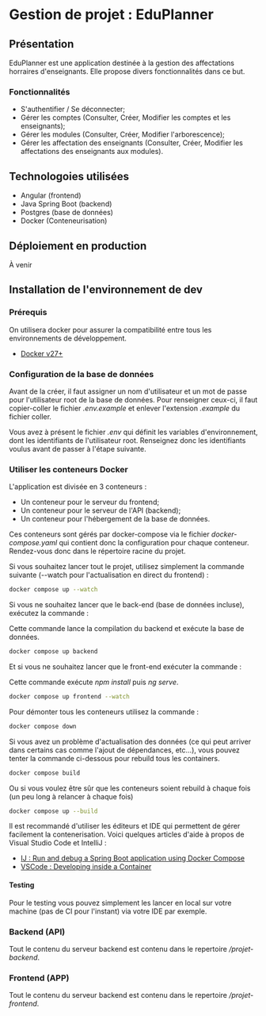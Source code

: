 # Gestion de projet : EduPlanner

## Présentation

EduPlanner est une application destinée à la gestion des affectations horraires d'enseignants. Elle propose divers fonctionnalités dans ce but.

### Fonctionnalités 

- S'authentifier / Se déconnecter;
- Gérer les comptes (Consulter, Créer, Modifier les comptes et les enseignants);
- Gérer les modules (Consulter, Créer, Modifier l'arborescence);
- Gérer les affectation des enseignants (Consulter, Créer, Modifier les affectations des enseignants aux modules).

## Technologoies utilisées

- Angular (frontend)
- Java Spring Boot (backend)
- Postgres (base de données)
- Docker (Conteneurisation)

## Déploiement en production

À venir

## Installation de l'environnement de dev

### Prérequis

On utilisera docker pour assurer la compatibilité entre tous les environnements de développement.

- [Docker v27+](https://docs.docker.com/get-started/get-docker/) 

### Configuration de la base de données

Avant de la créer, il faut assigner un nom d'utilisateur et un mot de passe pour l'utilisateur root de la base de données. Pour renseigner ceux-ci, il faut copier-coller le fichier *.env.example* et enlever l'extension *.example* du fichier coller. 

Vous avez à présent le fichier *.env* qui définit les variables d'environnement, dont les identifiants de l'utilisateur root. Renseignez donc les identifiants voulus avant de passer à l'étape suivante.

### Utiliser les conteneurs Docker

L'application est divisée en 3 conteneurs :
- Un conteneur pour le serveur du frontend;
- Un conteneur pour le serveur de l'API (backend);
- Un conteneur pour l'hébergement de la base de données.

Ces conteneurs sont gérés par docker-compose via le fichier *docker-compose.yaml* qui contient donc la configuration pour chaque conteneur. Rendez-vous donc dans le répertoire racine du projet.


Si vous souhaitez lancer tout le projet, utilisez simplement la commande suivante (--watch pour l'actualisation en direct du frontend) :

```bash
docker compose up --watch
```

Si vous ne souhaitez lancer que le back-end (base de données incluse), exécutez la commande :

Cette commande lance la compilation du backend et exécute la base de données.

```bash
docker compose up backend
```

Et si vous ne souhaitez lancer que le front-end exécuter la commande :

Cette commande exécute *npm install* puis *ng serve*.

```bash
docker compose up frontend --watch
```

Pour démonter tous les conteneurs utilisez la commande :

```bash
docker compose down
```

Si vous avez un problème d'actualisation des données (ce qui peut arriver dans certains cas comme l'ajout de dépendances, etc...), vous pouvez tenter la commande ci-dessous pour rebuild tous les containers.

```bash
docker compose build
```

Ou si vous voulez être sûr que les conteneurs soient rebuild à chaque fois (un peu long à relancer à chaque fois)

```bash
docker compose up --build
```

Il est recommandé d'utiliser les éditeurs et IDE qui permettent de gérer facilement la contenerisation. Voici quelques articles d'aide à propos de Visual Studio Code et IntelliJ :

- [IJ : Run and debug a Spring Boot application using Docker Compose](https://www.jetbrains.com/help/idea/run-and-debug-a-spring-boot-application-using-docker-compose.html)
- [VSCode : Developing inside a Container](https://code.visualstudio.com/docs/devcontainers/containers)

#### Testing

Pour le testing vous pouvez simplement les lancer en local sur votre machine (pas de CI pour l'instant) via votre IDE par exemple.

### Backend (API)

Tout le contenu du serveur backend est contenu dans le repertoire */projet-backend*.

### Frontend (APP)

Tout le contenu du serveur backend est contenu dans le repertoire */projet-frontend*.
